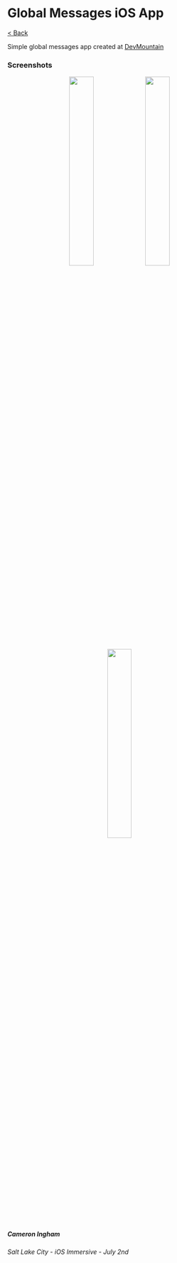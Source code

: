 # Global Messages iOS App

[< Back](https://github.com/Camji55/DevMtn-iOS20/)

Simple global messages app created at [DevMountain](https://www.devmountain.com)

### Screenshots
<p align="center">
<img width="33%" src="https://i.imgur.com/DoA4YhF.png"/>
<img width="33%" src="https://i.imgur.com/nYH08FK.png"/>
<img width="33%" src="https://i.imgur.com/SzyJmCg.png"/>
</p>

##### Cameron Ingham
###### Salt Lake City - iOS Immersive - July 2nd



